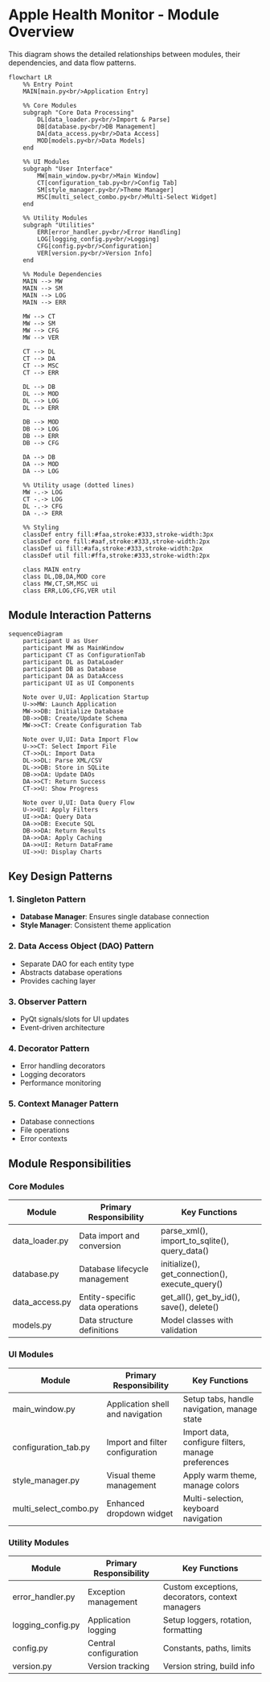 # Apple Health Monitor - Module Overview

This diagram shows the detailed relationships between modules, their dependencies, and data flow patterns.

```mermaid
flowchart LR
    %% Entry Point
    MAIN[main.py<br/>Application Entry]

    %% Core Modules
    subgraph "Core Data Processing"
        DL[data_loader.py<br/>Import & Parse]
        DB[database.py<br/>DB Management]
        DA[data_access.py<br/>Data Access]
        MOD[models.py<br/>Data Models]
    end

    %% UI Modules
    subgraph "User Interface"
        MW[main_window.py<br/>Main Window]
        CT[configuration_tab.py<br/>Config Tab]
        SM[style_manager.py<br/>Theme Manager]
        MSC[multi_select_combo.py<br/>Multi-Select Widget]
    end

    %% Utility Modules
    subgraph "Utilities"
        ERR[error_handler.py<br/>Error Handling]
        LOG[logging_config.py<br/>Logging]
        CFG[config.py<br/>Configuration]
        VER[version.py<br/>Version Info]
    end

    %% Module Dependencies
    MAIN --> MW
    MAIN --> SM
    MAIN --> LOG
    MAIN --> ERR

    MW --> CT
    MW --> SM
    MW --> CFG
    MW --> VER

    CT --> DL
    CT --> DA
    CT --> MSC
    CT --> ERR

    DL --> DB
    DL --> MOD
    DL --> LOG
    DL --> ERR

    DB --> MOD
    DB --> LOG
    DB --> ERR
    DB --> CFG

    DA --> DB
    DA --> MOD
    DA --> LOG

    %% Utility usage (dotted lines)
    MW -.-> LOG
    CT -.-> LOG
    DL -.-> CFG
    DA -.-> ERR

    %% Styling
    classDef entry fill:#faa,stroke:#333,stroke-width:3px
    classDef core fill:#aaf,stroke:#333,stroke-width:2px
    classDef ui fill:#afa,stroke:#333,stroke-width:2px
    classDef util fill:#ffa,stroke:#333,stroke-width:2px

    class MAIN entry
    class DL,DB,DA,MOD core
    class MW,CT,SM,MSC ui
    class ERR,LOG,CFG,VER util
```

## Module Interaction Patterns

```mermaid
sequenceDiagram
    participant U as User
    participant MW as MainWindow
    participant CT as ConfigurationTab
    participant DL as DataLoader
    participant DB as Database
    participant DA as DataAccess
    participant UI as UI Components

    Note over U,UI: Application Startup
    U->>MW: Launch Application
    MW->>DB: Initialize Database
    DB->>DB: Create/Update Schema
    MW->>CT: Create Configuration Tab

    Note over U,UI: Data Import Flow
    U->>CT: Select Import File
    CT->>DL: Import Data
    DL->>DL: Parse XML/CSV
    DL->>DB: Store in SQLite
    DB->>DA: Update DAOs
    DA->>CT: Return Success
    CT->>U: Show Progress

    Note over U,UI: Data Query Flow
    U->>UI: Apply Filters
    UI->>DA: Query Data
    DA->>DB: Execute SQL
    DB->>DA: Return Results
    DA->>DA: Apply Caching
    DA->>UI: Return DataFrame
    UI->>U: Display Charts
```

## Key Design Patterns

### 1. Singleton Pattern
- **Database Manager**: Ensures single database connection
- **Style Manager**: Consistent theme application

### 2. Data Access Object (DAO) Pattern
- Separate DAO for each entity type
- Abstracts database operations
- Provides caching layer

### 3. Observer Pattern
- PyQt signals/slots for UI updates
- Event-driven architecture

### 4. Decorator Pattern
- Error handling decorators
- Logging decorators
- Performance monitoring

### 5. Context Manager Pattern
- Database connections
- File operations
- Error contexts

## Module Responsibilities

### Core Modules

| Module | Primary Responsibility | Key Functions |
|--------|----------------------|---------------|
| data_loader.py | Data import and conversion | parse_xml(), import_to_sqlite(), query_data() |
| database.py | Database lifecycle management | initialize(), get_connection(), execute_query() |
| data_access.py | Entity-specific data operations | get_all(), get_by_id(), save(), delete() |
| models.py | Data structure definitions | Model classes with validation |

### UI Modules

| Module | Primary Responsibility | Key Functions |
|--------|----------------------|---------------|
| main_window.py | Application shell and navigation | Setup tabs, handle navigation, manage state |
| configuration_tab.py | Import and filter configuration | Import data, configure filters, manage preferences |
| style_manager.py | Visual theme management | Apply warm theme, manage colors |
| multi_select_combo.py | Enhanced dropdown widget | Multi-selection, keyboard navigation |

### Utility Modules

| Module | Primary Responsibility | Key Functions |
|--------|----------------------|---------------|
| error_handler.py | Exception management | Custom exceptions, decorators, context managers |
| logging_config.py | Application logging | Setup loggers, rotation, formatting |
| config.py | Central configuration | Constants, paths, limits |
| version.py | Version tracking | Version string, build info |